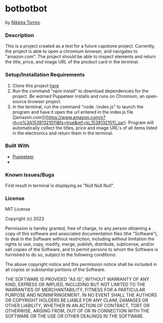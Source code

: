 # botbotbot
by [Nikkita Torres](nikkitatorres@yahoo.com).

### Description
This is a project created as a test for a future capstone project. Currently, the project is able to open a chromium browser, and navigates to "amazon.com". The project should be able to inspect elements and return the title, price, and image URL of the product card in the terminal.

### Setup/Installation Requirements

1. Clone this project [here](https://github.com/NikkitaTorres/botbotbot.git)
2. Run the command "npm install" to download dependencies for the project. *Be warned* Puppeteer installs and runs on Chromium, an open-source browser project.
3. In the terminal, run the command "node .\index.js" to launch the program and have it open the url entered in the index.js file ([amazon.com])(https://www.amazon.com/s?rh=n%3A15391321011&fs=true&ref=lp_15391321011_sar). Program will automatically collect the titles, price and image URL's of all items listed in the electronics and return them in the terminal.

### Built With

* [Puppeteer](https://pptr.dev/)
* 

### Known Issues/Bugs

First result in terminal is displaying as "Null Null Null".
### License

MIT License

Copyright (c) 2023

Permission is hereby granted, free of charge, to any person obtaining a copy of this software and associated documentation files (the "Software"), to deal in the Software without restriction, including without limitation the rights to use, copy, modify, merge, publish, distribute, sublicense, and/or sell copies of the Software, and to permit persons to whom the Software is furnished to do so, subject to the following conditions:

The above copyright notice and this permission notice shall be included in all copies or substantial portions of the Software.

THE SOFTWARE IS PROVIDED "AS IS", WITHOUT WARRANTY OF ANY KIND, EXPRESS OR IMPLIED, INCLUDING BUT NOT LIMITED TO THE WARRANTIES OF MERCHANTABILITY, FITNESS FOR A PARTICULAR PURPOSE AND NONINFRINGEMENT. IN NO EVENT SHALL THE AUTHORS OR COPYRIGHT HOLDERS BE LIABLE FOR ANY CLAIM, DAMAGES OR OTHER LIABILITY, WHETHER IN AN ACTION OF CONTRACT, TORT OR OTHERWISE, ARISING FROM, OUT OF OR IN CONNECTION WITH THE SOFTWARE OR THE USE OR OTHER DEALINGS IN THE SOFTWARE.